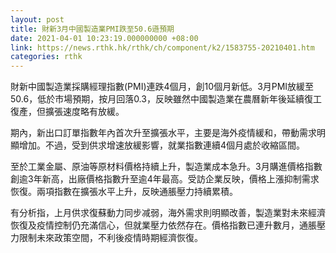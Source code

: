 ```yaml
---
layout: post
title: 財新3月中國製造業PMI跌至50.6遜預期
date: 2021-04-01 10:23:19.000000000 +08:00
link: https://news.rthk.hk/rthk/ch/component/k2/1583755-20210401.htm
categories: rthk
---
```


財新中國製造業採購經理指數(PMI)連跌4個月，創10個月新低。3月PMI放緩至50.6，低於市場預期，按月回落0.3，反映雖然中國製造業在農曆新年後延續復工復產，但擴張速度略有放緩。 

期內，新出口訂單指數年內首次升至擴張水平，主要是海外疫情緩和，帶動需求明顯增加。不過，受到供求增速放緩影響，就業指數連續4個月處於收縮區間。

至於工業金屬、原油等原材料價格持續上升，製造業成本急升。3月購進價格指數創逾3年新高，出廠價格指數升至逾4年最高。受訪企業反映，價格上漲抑制需求恢復。兩項指數在擴張水平上升，反映通脹壓力持續累積。

有分析指，上月供求復蘇動力同步减弱，海外需求則明顯改善，製造業對未來經濟恢復及疫情控制仍充滿信心，但就業壓力依然存在。價格指數已連升數月，通脹壓力限制未來政策空間，不利後疫情時期經濟恢復。
